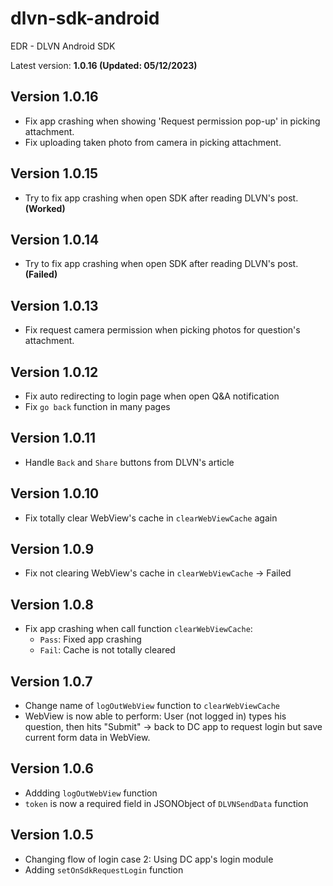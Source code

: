 # dlvn-sdk-android

EDR - DLVN Android SDK 

Latest version: **1.0.16 (Updated: 05/12/2023)**

## Version 1.0.16
- Fix app crashing when showing 'Request permission pop-up' in picking attachment.
- Fix uploading taken photo from camera in picking attachment.

## Version 1.0.15
- Try to fix app crashing when open SDK after reading DLVN's post. **(Worked)**

## Version 1.0.14
- Try to fix app crashing when open SDK after reading DLVN's post. **(Failed)**

## Version 1.0.13
- Fix request camera permission when picking photos for question's attachment.

## Version 1.0.12
- Fix auto redirecting to login page when open Q&A notification
- Fix `go back` function in many pages

## Version 1.0.11
- Handle `Back` and `Share` buttons from DLVN's article

## Version 1.0.10
- Fix totally clear WebView's cache in `clearWebViewCache` again

## Version 1.0.9
- Fix not clearing WebView's cache in `clearWebViewCache` -> Failed

## Version 1.0.8
- Fix app crashing when call function `clearWebViewCache`:
    * `Pass`: Fixed app crashing
    * `Fail`: Cache is not totally cleared

## Version 1.0.7
- Change name of `logOutWebView` function to `clearWebViewCache`
- WebView is now able to perform: User (not logged in) types his question, then hits "Submit" -> back to DC app to request login but save current form data in WebView.

## Version 1.0.6
- Addding `logOutWebView` function
- `token` is now a required field in JSONObject of `DLVNSendData` function

## Version 1.0.5
- Changing flow of login case 2: Using DC app's login module
- Adding `setOnSdkRequestLogin` function